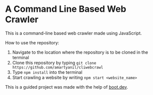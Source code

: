 # A Command Line Based Web Crawler

This is a command-line based web crawler made using JavaScript.

How to use the repository:
1. Navigate to the location where the repository is to be cloned in the terminal
2. Clone this repository by typing `git clone https://github.com/amartyanil/cliwebcrawl`
3. Type `npm install` into the terminal
4. Start crawling a website by writing `npm start <website_name>`

This is a guided project was made with the help of [boot.dev](https://boot.dev/learn/build-link-analyzer).
